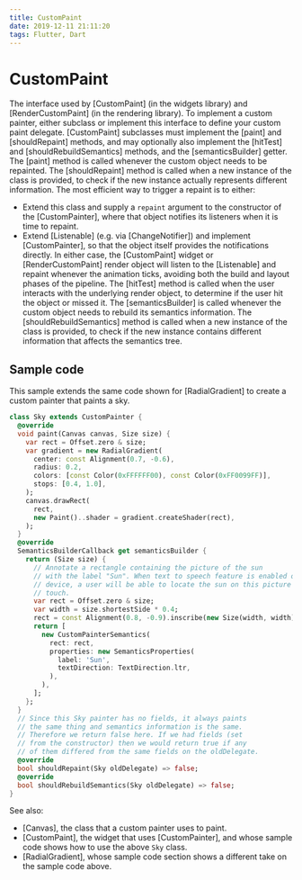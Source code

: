 ```yaml
---
title: CustomPaint
date: 2019-12-11 21:11:20
tags: Flutter, Dart 
---
```

# CustomPaint
The interface used by [CustomPaint] (in the widgets library) and
[RenderCustomPaint] (in the rendering library).
To implement a custom painter, either subclass or implement this interface
to define your custom paint delegate. [CustomPaint] subclasses must
implement the [paint] and [shouldRepaint] methods, and may optionally also
implement the [hitTest] and [shouldRebuildSemantics] methods, and the
[semanticsBuilder] getter.
The [paint] method is called whenever the custom object needs to be repainted.
The [shouldRepaint] method is called when a new instance of the class
is provided, to check if the new instance actually represents different
information.
The most efficient way to trigger a repaint is to either:
* Extend this class and supply a `repaint` argument to the constructor of
  the [CustomPainter], where that object notifies its listeners when it is
  time to repaint.
* Extend [Listenable] (e.g. via [ChangeNotifier]) and implement
  [CustomPainter], so that the object itself provides the notifications
  directly.
In either case, the [CustomPaint] widget or [RenderCustomPaint]
render object will listen to the [Listenable] and repaint whenever the
animation ticks, avoiding both the build and layout phases of the pipeline.
The [hitTest] method is called when the user interacts with the underlying
render object, to determine if the user hit the object or missed it.
The [semanticsBuilder] is called whenever the custom object needs to rebuild
its semantics information.
The [shouldRebuildSemantics] method is called when a new instance of the
class is provided, to check if the new instance contains different
information that affects the semantics tree.
## Sample code
This sample extends the same code shown for [RadialGradient] to create a
custom painter that paints a sky.
```dart
class Sky extends CustomPainter {
  @override
  void paint(Canvas canvas, Size size) {
    var rect = Offset.zero & size;
    var gradient = new RadialGradient(
      center: const Alignment(0.7, -0.6),
      radius: 0.2,
      colors: [const Color(0xFFFFFF00), const Color(0xFF0099FF)],
      stops: [0.4, 1.0],
    );
    canvas.drawRect(
      rect,
      new Paint()..shader = gradient.createShader(rect),
    );
  }
  @override
  SemanticsBuilderCallback get semanticsBuilder {
    return (Size size) {
      // Annotate a rectangle containing the picture of the sun
      // with the label "Sun". When text to speech feature is enabled on the
      // device, a user will be able to locate the sun on this picture by
      // touch.
      var rect = Offset.zero & size;
      var width = size.shortestSide * 0.4;
      rect = const Alignment(0.8, -0.9).inscribe(new Size(width, width), rect);
      return [
        new CustomPainterSemantics(
          rect: rect,
          properties: new SemanticsProperties(
            label: 'Sun',
            textDirection: TextDirection.ltr,
          ),
        ),
      ];
    };
  }
  // Since this Sky painter has no fields, it always paints
  // the same thing and semantics information is the same.
  // Therefore we return false here. If we had fields (set
  // from the constructor) then we would return true if any
  // of them differed from the same fields on the oldDelegate.
  @override
  bool shouldRepaint(Sky oldDelegate) => false;
  @override
  bool shouldRebuildSemantics(Sky oldDelegate) => false;
}
```
See also:
 * [Canvas], the class that a custom painter uses to paint.
 * [CustomPaint], the widget that uses [CustomPainter], and whose sample
   code shows how to use the above `Sky` class.
 * [RadialGradient], whose sample code section shows a different take
   on the sample code above.
